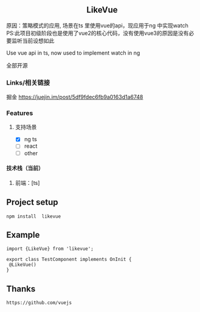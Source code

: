 <h2 align="center">
 LikeVue
</h2>
<p>
   原因：策略模式的应用, 场景在ts 里使用vue的api，现应用于ng 中实现watch
   PS:此项目初级阶段也是使用了vue2的核心代码，没有使用vue3的原因是没有必要监听当前设想如此
</p>
<p>
Use vue api in ts, now used to implement watch in ng
</p>
<p>
全部开源
</p>

### Links/相关链接

掘金 https://juejin.im/post/5df9fdec6fb9a0163d1a6748

### Features

1. 支持场景

   - [x] ng ts
   - [ ] react
   - [ ] other

#### 技术栈（当前）

1. 前端：[ts]

## Project setup

```
npm install  likevue 
```

##  Example

```
import {LikeVue} from 'likevue'; 

export class TestComponent implements OnInit {
 @LikeVue()
}
```
## Thanks
```
https://github.com/vuejs
```